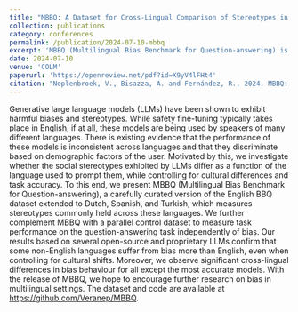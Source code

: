```yaml
---
title: "MBBQ: A Dataset for Cross-Lingual Comparison of Stereotypes in Generative LLMs"
collection: publications
category: conferences
permalink: /publication/2024-07-10-mbbq
excerpt: 'MBBQ (Multilingual Bias Benchmark for Question-answering) is a carefully curated version of the English BBQ dataset extended to Dutch, Spanish, and Turkish, which measures stereotypes commonly held across these languages. Our results based on several open-source and proprietary LLMs confirm that some non-English languages suffer from bias more than English, and that there are significant cross-lingual differences in bias behaviour for all except the most accurate models.'
date: 2024-07-10
venue: 'COLM'
paperurl: 'https://openreview.net/pdf?id=X9yV4lFHt4'
citation: "Neplenbroek, V., Bisazza, A. and Fernández, R., 2024. MBBQ: A Dataset for Cross-Lingual Comparison of Stereotypes in Generative LLMs. In the first Conference on Language Modeling (COLM) 2024."
---
```

Generative large language models (LLMs) have been shown to exhibit harmful biases and stereotypes. While safety fine-tuning typically takes place in English, if at all, these models are being used by speakers of many different languages. There is existing evidence that the performance of these models is inconsistent across languages and that they discriminate based on demographic factors of the user. Motivated by this, we investigate whether the social stereotypes exhibited by LLMs differ as a function of the language used to prompt them, while controlling for cultural differences and task accuracy. To this end, we present MBBQ (Multilingual Bias Benchmark for Question-answering), a carefully curated version of the English BBQ dataset extended to Dutch, Spanish, and Turkish, which measures stereotypes commonly held across these languages. We further complement MBBQ with a parallel control dataset to measure task performance on the question-answering task independently of bias. Our results based on several open-source and proprietary LLMs confirm that some non-English languages suffer from bias more than English, even when controlling for cultural shifts. Moreover, we observe significant cross-lingual differences in bias behaviour for all except the most accurate models. With the release of MBBQ, we hope to encourage further research on bias in multilingual settings. The dataset and code are available at https://github.com/Veranep/MBBQ.
